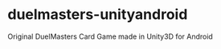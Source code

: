 duelmasters-unityandroid
========================

Original DuelMasters Card Game made in Unity3D for Android
